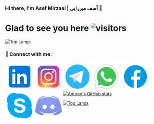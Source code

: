### Hi there, I'm Asef Mirzaei | آصف میرزایی 👋

# Glad to see you here ![visitors](https://visitor-badge.glitch.me/badge?page_id=asefmirzaei)

![Top Langs](https://github-profile-summary-cards.vercel.app/api/cards/profile-details?username=asefmirzaei&theme=vue)

### 🤝 Connect with me:
<a href="https://linkedin.com/in/asefmirzaei"><img align="left" src="./linkedin.png" alt="https://linkedin.com/in/asefmirzaei" width="96px" height="96px"/></a>
<a href="https://instagram.com/asefmirzaei"><img align="left" src="./instagram.png" alt="https://instagram.com/asefmirzaei" width="96px" height="96px"/></a>
<a href="https://t.me/asefmirzaei"><img align="left" src="./telegram.png" alt="https://t.me/asefmirzaei" width="96px" height="96px"/></a>
<a href="https://wa.me/+989137508297"><img align="left" src="./whatsapp.png" alt="https://wa.me/+989137508297" width="96px" height="96px"/></a>
<a href="https://facebook.com/asefmirzaei"><img align="left" src="./facebook.png" alt="https://facebook.com/asefmirzaei" width="96px" height="96px"/></a>
<a href="https://skype.com/asefmirzaei"><img align="left" src="./skype.png" alt="https://skype.com/asefmirzaei" width="96px" height="96px"/></a>
<a href="https://discord.com/asefmirzaei"><img align="left" src="./discord.png" alt="https://skype.com/asefmirzaei#6142" width="96px" height="96px"/></a>

</br>

[![Anurag's GitHub stats](https://github-readme-stats.vercel.app/api?username=asefmirzaei&count_private=true&show_icons=true&theme=tokyonight)](https://github.com/anuraghazra/github-readme-stats)

[![Top Langs](https://github-readme-stats.vercel.app/api/top-langs/?username=asefmirzaei&layout=compact)](https://github.com/anuraghazra/github-readme-stats)

<!--
**asefmirzaei/asefmirzaei** is a ✨ _special_ ✨ repository because its `README.md` (this file) appears on your GitHub profile.

Here are some ideas to get you started:

- 🔭 I’m currently working on ...
- 🌱 I’m currently learning ...
- 👯 I’m looking to collaborate on ...
- 🤔 I’m looking for help with ...
- 💬 Ask me about ...
- 📫 How to reach me: ...
- 😄 Pronouns: ...
- ⚡ Fun fact: ...
-->
